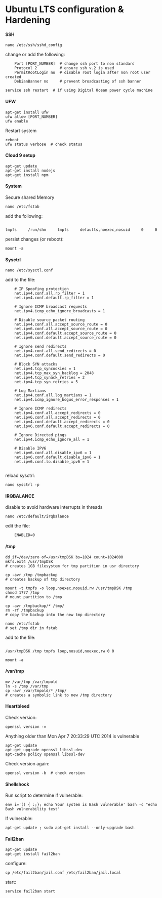 Ubuntu LTS configuration & Hardening
=======================================

#### SSH

    nano /etc/ssh/sshd_config

change or add the following:

```
    Port [PORT_NUMBER]  # change ssh port to non standard
    Protocol 2          # ensure ssh v.2 is used
    PermitRootLogin no  # disable root login after non root user created
    DebianBanner no     # prevent broadcasting of ssh banner

```

    service ssh restart  # if using Digital Ocean power cycle machine


#### UFW

    apt-get install ufw
    ufw allow [PORT_NUMBER]
    ufw enable

Restart system

    reboot
    ufw status verbose  # check status
    

#### Cloud 9 setup

    apt-get update
    apt-get install nodejs
    apt-get install npm


#### System


Secure shared Memory

    nano /etc/fstab
    
add the following:

```

tmpfs     /run/shm     tmpfs     defaults,noexec,nosuid     0     0

```

persist changes (or reboot):

    mount -a

#### Sysctrl 

    nano /etc/sysctl.conf    

add to the file:

```
    # IP Spoofing protection
    net.ipv4.conf.all.rp_filter = 1
    net.ipv4.conf.default.rp_filter = 1
    
    # Ignore ICMP broadcast requests
    net.ipv4.icmp_echo_ignore_broadcasts = 1
    
    # Disable source packet routing
    net.ipv4.conf.all.accept_source_route = 0
    net.ipv6.conf.all.accept_source_route = 0 
    net.ipv4.conf.default.accept_source_route = 0
    net.ipv6.conf.default.accept_source_route = 0
    
    # Ignore send redirects
    net.ipv4.conf.all.send_redirects = 0
    net.ipv4.conf.default.send_redirects = 0
    
    # Block SYN attacks
    net.ipv4.tcp_syncookies = 1
    net.ipv4.tcp_max_syn_backlog = 2048
    net.ipv4.tcp_synack_retries = 2
    net.ipv4.tcp_syn_retries = 5
    
    # Log Martians
    net.ipv4.conf.all.log_martians = 1
    net.ipv4.icmp_ignore_bogus_error_responses = 1
    
    # Ignore ICMP redirects
    net.ipv4.conf.all.accept_redirects = 0
    net.ipv6.conf.all.accept_redirects = 0
    net.ipv4.conf.default.accept_redirects = 0 
    net.ipv6.conf.default.accept_redirects = 0
    
    # Ignore Directed pings
    net.ipv4.icmp_echo_ignore_all = 1
    
    # Disable IPV6 
    net.ipv6.conf.all.disable_ipv6 = 1
    net.ipv6.conf.default.disable_ipv6 = 1
    net.ipv6.conf.lo.disable_ipv6 = 1


```

reload sysctrl:

    nano sysctrl -p


#### IRQBALANCE

disable to avoid hardware interrupts in threads

    nano /etc/default/irqbalance

edit the file:

```
    ENABLED=0

```


#### /tmp

    dd if=/dev/zero of=/usr/tmpDSK bs=1024 count=1024000
    mkfs.ext4 /usr/tmpDSK
    # creates 1GB filesystem for tmp partition in usr directory

    cp -avr /tmp /tmpbackup
    # creates backup of tmp directory

    mount -t tmpfs -o loop,noexec,nosuid,rw /usr/tmpDSK /tmp
    chmod 1777 /tmp
    # mount partition to /tmp

    cp -avr /tmpbackup/* /tmp/
    rm -rf /tmpbackup
    # copy the backup into the new tmp directory

    nano /etc/fstab
    # set /tmp dir in fstab

add to the file:

```

/usr/tmpDSK /tmp tmpfs loop,nosuid,noexec,rw 0 0

```

    mount -a


#### /var/tmp

    mv /var/tmp /var/tmpold
    ln -s /tmp /var/tmp
    cp -avr /var/tmpold/* /tmp/
    # creates a symbolic link to new /tmp directory

#### Heartbleed

Check version:

    openssl version -v

Anything older than Mon Apr 7 20:33:29 UTC 2014 is vulnerable

    apt-get update
    apt-get upgrade openssl libssl-dev
    apt-cache policy openssl libssl-dev

Check version again:

    openssl version -b  # check version


#### Shellshock

Run script to determine if vulnerable:

    env i='() { :;}; echo Your system is Bash vulnerable' bash -c "echo Bash vulnerability test"

If vulnerable:

    apt-get update ; sudo apt-get install --only-upgrade bash



#### Fail2ban

    apt-get update
    apt-get install fail2ban
    
configure:

    cp /etc/fail2ban/jail.conf /etc/fail2ban/jail.local

start:
    
    service fail2ban start
